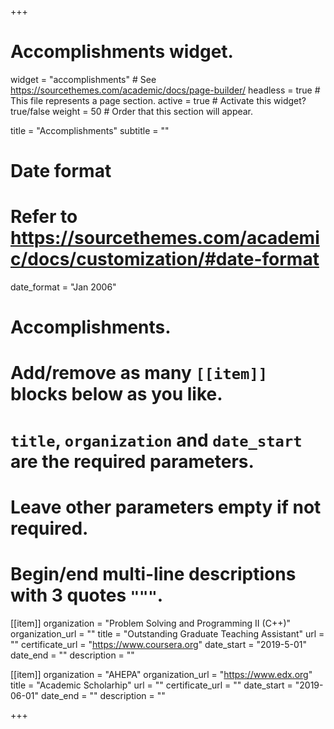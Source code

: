 +++
# Accomplishments widget.
widget = "accomplishments"  # See https://sourcethemes.com/academic/docs/page-builder/
headless = true  # This file represents a page section.
active = true  # Activate this widget? true/false
weight = 50  # Order that this section will appear.

title = "Accomplish&shy;ments"
subtitle = ""

# Date format
#   Refer to https://sourcethemes.com/academic/docs/customization/#date-format
date_format = "Jan 2006"

# Accomplishments.
#   Add/remove as many `[[item]]` blocks below as you like.
#   `title`, `organization` and `date_start` are the required parameters.
#   Leave other parameters empty if not required.
#   Begin/end multi-line descriptions with 3 quotes `"""`.

[[item]]
  organization = "Problem Solving and Programming II (C++)"
  organization_url = ""
  title = "Outstanding Graduate Teaching Assistant"
  url = ""
  certificate_url = "https://www.coursera.org"
  date_start = "2019-5-01"
  date_end = ""
  description = ""

[[item]]
  organization = "AHEPA"
  organization_url = "https://www.edx.org"
  title = "Academic Scholarhip"
  url = ""
  certificate_url = ""
  date_start = "2019-06-01"
  date_end = ""
  description = ""
  


+++
